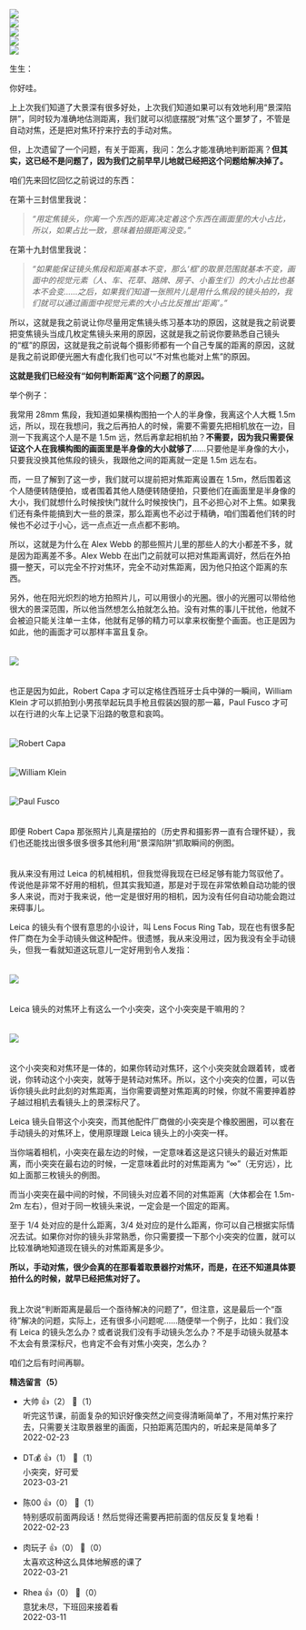 [![](https://static001.geekbang.org/resource/image/1b/e3/1b151493d1ffa648f076b9c351c143e3.jpg?wh=750x360)](http://time.geekbang.org/column/article/477125)  
[![](https://static001.geekbang.org/resource/image/52/97/52d1330a1a0c4587efdb9368c7cc3697.jpg?wh=750x360)](http://time.geekbang.org/column/article/483655)  
[![](https://static001.geekbang.org/resource/image/a6/a4/a6b8df470694819041bc07cb1263c5a4.jpg?wh=750x360)](http://time.geekbang.org/column/article/486460)  
[![](https://static001.geekbang.org/resource/image/d9/af/d92287e8cc41620b7bebea6a2af171af.jpg?wh=750x360)](http://time.geekbang.org/column/article/486504)  
[![](https://static001.geekbang.org/resource/image/ae/6f/ae3445a745d2736a99911bf91f6d436f.jpg?wh=750x360)](http://time.geekbang.org/column/article/486933)

生生：

你好哇。

上上次我们知道了大景深有很多好处，上次我们知道如果可以有效地利用“景深陷阱”，同时较为准确地估测距离，我们就可以彻底摆脱“对焦”这个噩梦了，不管是自动对焦，还是把对焦环拧来拧去的手动对焦。

但，上次遗留了一个问题，有关于距离，我问：怎么才能准确地判断距离？**但其实，这已经不是问题了，因为我们之前早早儿地就已经把这个问题给解决掉了。**

咱们先来回忆回忆之前说过的东西：

在第十三封信里我说：

> *“用定焦镜头，你离一个东西的距离决定着这个东西在画面里的大小占比，所以，如果占比一致，意味着拍摄距离没变。”*

在第十九封信里我说：

> *“如果能保证镜头焦段和距离基本不变，那么‘框’的取景范围就基本不变，画面中的视觉元素（人、车、花草、路牌、房子、小畜生们）的大小占比也基本不会变……之后，如果我们知道一张照片儿是用什么焦段的镜头拍的，我们就可以通过画面中视觉元素的大小占比反推出‘距离’。”*

所以，这就是我之前说让你尽量用定焦镜头练习基本功的原因，这就是我之前说要把变焦镜头当成几枚定焦镜头来用的原因，这就是我之前说你要熟悉自己镜头的“框”的原因，这就是我之前说每个摄影师都有一个自己专属的距离的原因，这就是我之前说即便光圈大有虚化我们也可以“不对焦也能对上焦”的原因。

**这就是我们已经没有“如何判断距离”这个问题了的原因。**

举个例子：

我常用 28mm 焦段，我知道如果横构图拍一个人的半身像，我离这个人大概 1.5m 远，所以，现在我想问，我之后再拍人的时候，需要不需要先把相机放在一边，目测一下我离这个人是不是 1.5m 远，然后再拿起相机拍？**不需要，因为我只需要保证这个人在我横构图的画面里是半身像的大小就够了**……只要他是半身像的大小，只要我没换其他焦段的镜头，我跟他之间的距离就一定是 1.5m 远左右。

而，一旦了解到了这一步，我们就可以提前把对焦距离设置在 1.5m，然后围着这个人随便转随便拍，或者围着其他人随便转随便拍，只要他们在画面里是半身像的大小，我们就想什么时候按快门就什么时候按快门，且不必担心对不上焦。如果我们还有条件能搞到大一些的景深，那么距离也不必过于精确，咱们围着他们转的时候也不必过于小心，远一点点近一点点都不影响。

所以，这就是为什么在 Alex Webb 的那些照片儿里的那些人的大小都差不多，就是因为距离差不多。Alex Webb 在出门之前就可以把对焦距离调好，然后在外拍摄一整天，可以完全不拧对焦环，完全不动对焦距离，因为他只拍这个距离的东西。

另外，他在阳光炽烈的地方拍照片儿，可以用很小的光圈。很小的光圈可以带给他很大的景深范围，所以他当然想怎么拍就怎么拍。没有对焦的事儿干扰他，他就不会被迫只能关注单一主体，他就有足够的精力可以拿来权衡整个画面。也正是因为如此，他的画面才可以那样丰富且复杂。  
　

![](https://static001.geekbang.org/resource/image/df/39/df7391a5416857b0e5b8a28eb56d3239.jpeg?wh=2650x1774)

　  
也正是因为如此，Robert Capa 才可以定格住西班牙士兵中弹的一瞬间，William Klein 才可以抓拍到小男孩举起玩具手枪且假装凶狠的那一幕，Paul Fusco 才可以在行进的火车上记录下沿路的敬意和哀鸣。  
　

![](https://static001.geekbang.org/resource/image/43/79/43aeb878ef4d91c188728c1efcbd3779.jpeg?wh=4000x2639 "Robert Capa")

　  
![](https://static001.geekbang.org/resource/image/96/b1/96cd8a718a5bd6d83baeb21256868cb1.jpg?wh=927x1112 "William Klein")

　  
![](https://static001.geekbang.org/resource/image/dd/6f/ddc64aa41a347044260fc409920a7f6f.jpg?wh=3300x2966 "Paul Fusco")

　  
即便 Robert Capa 那张照片儿真是摆拍的（历史界和摄影界一直有合理怀疑），我们也还能找出很多很多很多其他利用“景深陷阱”抓取瞬间的例图。

　  
我从来没有用过 Leica 的机械相机，但我觉得我现在已经足够有能力驾驭他了。传说他是非常不好用的相机，但其实我知道，那是对于现在非常依赖自动功能的很多人来说，而对于我来说，他一定是很好用的相机，因为没有任何自动功能会跑过来碍事儿。

Leica 的镜头有个很有意思的小设计，叫 Lens Focus Ring Tab，现在也有很多配件厂商在为全手动镜头做这种配件。很遗憾，我从来没用过，因为我没有全手动镜头，但我一看就知道这玩意儿一定好用到令人发指：  
　

![](https://static001.geekbang.org/resource/image/de/7d/de4f981f0edfb16a9c61a1eb3574517d.jpg?wh=1710x640)

　  
Leica 镜头的对焦环上有这么一个小突突，这个小突突是干嘛用的？  
　

![](https://static001.geekbang.org/resource/image/e7/2c/e777057b4c2c3474e7af4088dd806d2c.jpg?wh=2392x1596)

　  
这个小突突和对焦环是一体的，如果你转动对焦环，这个小突突就会跟着转，或者说，你转动这个小突突，就等于是转动对焦环。所以，这个小突突的位置，可以告诉你镜头此时此刻的对焦距离，当你需要调整对焦距离的时候，你就不需要抻着脖子越过相机去看镜头上的景深标尺了。

Leica 镜头自带这个小突突，而其他配件厂商做的小突突是个橡胶圈圈，可以套在手动镜头的对焦环上，使用原理跟 Leica 镜头上的小突突一样。

当你端着相机，小突突在最左边的时候，一定意味着这是这只镜头的最近对焦距离，而小突突在最右边的时候，一定意味着此时的对焦距离为 “∞”（无穷远），比如上面那三枚镜头的例图。

而当小突突在最中间的时候，不同镜头对应着不同的对焦距离（大体都会在 1.5m-2m 左右），但对于同一枚镜头来说，一定会是一个固定的距离。

至于 1/4 处对应的是什么距离，3/4 处对应的是什么距离，你可以自己根据实际情况去试。如果你对你的镜头非常熟悉，你只需要摸一下那个小突突的位置，就可以比较准确地知道现在镜头的对焦距离是多少。

**所以，手动对焦，很少会真的在那看着取景器拧对焦环，而是，在还不知道具体要拍什么的时候，就早已经把焦对好了。**

　  
我上次说“判断距离是最后一个亟待解决的问题了”，但注意，这是最后一个“亟待”解决的问题，实际上，还有很多小问题呢……随便举一个例子，比如：我们没有 Leica 的镜头怎么办？或者说我们没有手动镜头怎么办？不是手动镜头就基本不太会有景深标尺，也肯定不会有对焦小突突，怎么办？

咱们之后有时间再聊。
<div><strong>精选留言（5）</strong></div><ul>
<li><span>大帅</span> 👍（2） 💬（1）<div>听完这节课，前面复杂的知识好像突然之间变得清晰简单了，不用对焦拧来拧去，只需要关注取景器里的画面，只拍距离范围内的，听起来是简单多了</div>2022-02-23</li><br/><li><span>DT💰</span> 👍（1） 💬（1）<div>小突突，好可爱</div>2023-03-21</li><br/><li><span>陈00</span> 👍（0） 💬（1）<div>特别感叹前面两段话！然后觉得还需要再把前面的信反反复复地看！</div>2022-02-23</li><br/><li><span>肉玩子</span> 👍（0） 💬（0）<div>太喜欢这种这么具体地解惑的课了</div>2022-03-21</li><br/><li><span>Rhea</span> 👍（0） 💬（0）<div>意犹未尽，下班回来接着看</div>2022-03-11</li><br/>
</ul>